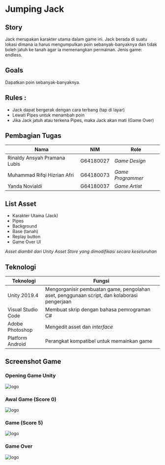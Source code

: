# Jumping Jack

## Story
Jack merupakan karakter utama dalam game ini. Jack berada di suatu lokasi dimana ia harus mengumpulkan poin sebanyak-banyaknya dan tidak boleh jatuh ke tanah agar ia memenangkan permainan. Jenis game: endless.

## Goals
Dapatkan poin sebanyak-banyaknya.

## Rules : 
- Jack dapat bergerak dengan cara terbang (tap di layar)
- Lewati Pipes untuk menambah poin
- Jika Jack jatuh atau terkena Pipes, maka Jack akan mati (Game Over)

## Pembagian Tugas
| Nama | NIM | Role |
| ------ | ------ | ------ |
| Rinaldy Ansyah Pramana Lubis | G64180027 | *Game Design* |
| Muhammad Rifqi Hizrian Afri | G64180073 | *Game Programmer* |
| Yanda Novialdi | G64180037 | *Game Artist* |

## List Asset
- Karakter Utama (Jack)
- Pipes
- Background
- Base (tanah)
- Replay button
- Game Over UI

*Asset diambil dari Unity Asset Store yang dimodifikasi secara keseluruhan*

## Teknologi
| Teknologi | Fungsi |
| ------ | ------ |
| Unity 2019.4 | Mengorganisir pembuatan game, pengolahan aset, penggunaan script, dan kolaborasi pengerjaan |
| Visual Studio Code | Membuat skrip dengan bahasa pemrograman C# |
| Adobe Photoshop | Mengedit asset dan *interface* |
| Platform Android | Perangkat kompatibel untuk memainkan game |

## Screenshot Game

### Opening Game Unity
![logo](https://github.com/rinaldyansyahpramanaipb/Jumping-Jack/blob/main/1-Unity%20Logo.png)

### Awal Game (Score 0)
![logo](https://github.com/rinaldyansyahpramanaipb/Jumping-Jack/blob/main/2-Score%200.png)

### Game (Score 5)
![logo](https://github.com/rinaldyansyahpramanaipb/Jumping-Jack/blob/main/3-Score.png)

### Game Over
![logo](https://github.com/rinaldyansyahpramanaipb/Jumping-Jack/blob/main/4-Game%20Over.png)
